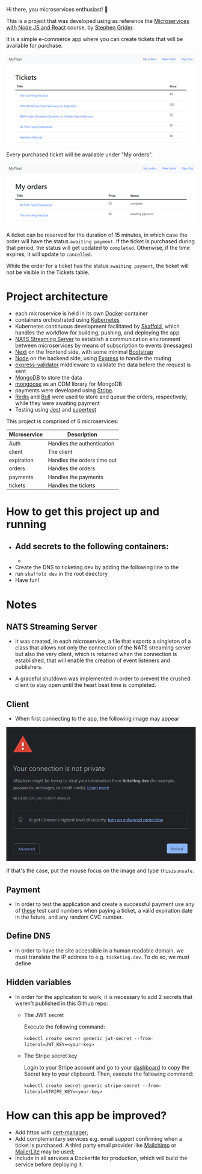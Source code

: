 Hi there, you microservices enthusiast! 🤠

This is a project that was developed using as reference the [Microservices with Node JS and React](https://www.udemy.com/course/microservices-with-node-js-and-react/) course, by [Stephen Grider](https://twitter.com/ste_grider).

It is a simple e-commerce app where you can create tickets that will be available for purchase.

![tickets](./img/tickets.png)

Every purchased ticket will be available under "My orders".

![orders](./img/orders.png)

A ticket can be reserved for the duration of 15 minutes, in which case the order will have the status `awaiting payment`. If the ticket is purchased during that period, the status will get updated to `completed`. Otherwise, if the time expires, it will update to `cancelled`.

While the order for a ticket has the status `awaiting payment`, the ticket will not be visible in the Tickets table.

# Project architecture

- each microservice is held in its own [Docker](https://www.docker.com/) container
- containers orchestrated using [Kubernetes](https://kubernetes.io/)
- Kubernetes continuous development facilitated by [Skaffold](https://skaffold.dev/), which handles the workflow for building, pushing, and deploying the app
- [NATS Streaming Server](https://docs.nats.io/nats-streaming-concepts/intro) to establish a communication environment between microservices by means of subscription to events (messages)
- [Next](https://nextjs.org/) on the frontend side, with some minimal [Bootstrap](https://getbootstrap.com/)
- [Node](https://nodejs.dev/) on the backend side, using [Express](https://expressjs.com/) to handle the routing
- [express-validator](https://express-validator.github.io/docs/) middleware to validate the data before the request is sent
- [MongoDB](https://www.mongodb.com/) to store the data
- [mongoose](https://www.mongoose.com/) as an ODM library for MongoDB
- payments were developed using [Stripe](https://stripe.com/en-gb).
- [Redis](https://redis.io/) and [Bull](https://optimalbits.github.io/bull/) were used to store and queue the orders, respectively, while they were awaiting payment
- Testing using [Jest](https://jestjs.io/) and [supertest](https://github.com/visionmedia/supertest)

This project is comprised of 6 microservices:

| Microservice | Description                 |
| ------------ | --------------------------- |
| Auth         | Handles the authentication  |
| client       | The client                  |
| expiration   | Handles the orders time out |
| orders       | Handles the orders          |
| payments     | Handles the payments        |
| tickets      | Handles the tickets         |

# How to get this project up and running

- ## Add secrets to the following containers:
  -
- Create the DNS to ticketing.dev by adding the following line to the
- run `skaffold dev` in the root directory
- Have fun!

# Notes

## NATS Streaming Server

- It was created, in each microservice, a file that exports a singleton of a class that allows not only the connection of the NATS streaming server but also the very client, which is returned when the connection is established, that will enable the creation of event listeners and publishers.

- A graceful shutdown was implemented in order to prevent the crushed client to stay open until the heart beat time is completed.

## Client

- When first connecting to the app, the following image may appear

![initial client window](./img/browser-blocker.png)

If that's the case, put the mouse focus on the image and type `thisisunsafe`.

## Payment

- In order to test the application and create a successful payment use any of [these](https://stripe.com/docs/testing#cards) test card numbers when paying a ticket, a valid expiration date in the future, and any random CVC number.

## Define DNS

- In order to have the site accessible in a human readable domain, we must translate the IP address to e.g. `ticketing.dev`. To do so, we must define

## Hidden variables

- In order for the application to work, it is necessary to add 2 secrets that weren't published in this Github repo:

  - The JWT secret

    Execute the following command:

    ```console
    kubectl create secret generic jwt-secret --from-literal=JWT_KEY=<your-key>
    ```

  - The Stripe secret key

    Login to your Stripe account and go to your [dashboard](https://dashboard.stripe.com/test/apikeys) to copy the Secret key to your clipboard. Then, execute the following command:

    ```console
    kubectl create secret generic stripe-secret --from-literal=STRIPE_KEY=<your-key>
    ```

# How can this app be improved?

- Add https with [cert-manager](https://cert-manager.io/);
- Add complementary services e.g. email support confirming when a ticket is purchased. A third party email provider like [Mailchimp](https://mailchimp.com/) or [MailerLite](https://www.mailerlite.com/) may be used;
- Include in all services a Dockerfile for production, which will build the service before deploying it.
